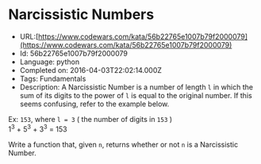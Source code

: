 # Narcissistic Numbers 

 - URL:[https://www.codewars.com/kata/56b22765e1007b79f2000079](https://www.codewars.com/kata/56b22765e1007b79f2000079)
 - Id: 56b22765e1007b79f2000079
 - Language: python
 - Completed on: 2016-04-03T22:02:14.000Z
 - Tags: Fundamentals
 - Description:
A Narcissistic Number is a number of length `l` in which the sum of its digits to the power of `l` is equal to the original number. If this seems confusing, refer to the example below.

Ex: `153`, where `l = 3` ( the number of digits in `153` )  
1<sup>3</sup> + 5<sup>3</sup> + 3<sup>3</sup> = 153

Write a function that, given `n`, returns whether or not `n` is a Narcissistic Number.
